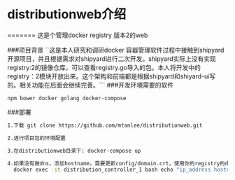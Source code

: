 
# distributionweb介绍
=======
这是个管理docker registry 版本2的web

###项目背景
``这是本人研究和调研docker 容器管理软件过程中接触到shipyard开源项目，并且根据需求对shipyard进行二次开发。shipyard实际上没有实现registry:2的镜像仓库，可以查看registry.go导入的包。本人将开发中的registry：2模块开放出来。这个架构和前端都是根据shipyard和shiyard-ui写的。相关功能在后面会继续完善。```
###开发环境需要的软件

```npm bower docker golang docker-compose```

###部署
```bash
1.下载 git clone https://github.com/mtanlee/distributionweb.git

2.进行项目包的环境配置

3.在distributionweb目录下: docker-compose up 

4.如果没有做dns，添加hostname，需要更新config/domain.crt，使用你的registry的domain.crt
  docker exec -it distribution_controller_1 bash echo "ip_address hostname" >> /etc/hosts
```
